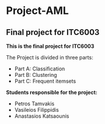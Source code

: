 # Project-AML
## Final project for ITC6003 ##

**This is the final project for ITC6003**

The Project is divided in three parts:

- Part A: Classification
- Part B: Clustering
- Part C: Frequent itemsets

**Students responsible for the project:**

- Petros Tamvakis
- Vasileios Filippidis
- Anastasios Katsaounis

